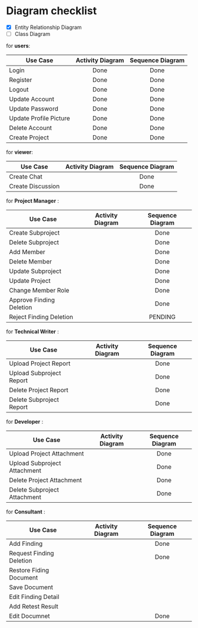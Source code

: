 # Diagram checklist

- [x] Entity Relationship Diagram
- [ ] Class Diagram

for **users**:

| Use Case               | Activity Diagram | Sequence Diagram |
| ---------------------- | :--------------: | :--------------: |
| Login                  |       Done       |       Done       |
| Register               |       Done       |       Done       |
| Logout                 |       Done       |       Done       |
| Update Account         |       Done       |       Done       |
| Update Password        |       Done       |       Done       |
| Update Profile Picture |       Done       |       Done       |
| Delete Account         |       Done       |       Done       |
| Create Project         |       Done       |       Done       |

for **viewer**:

| Use Case          | Activity Diagram | Sequence Diagram |
| ----------------- | :--------------: | :--------------: |
| Create Chat       |                  |       Done       |
| Create Discussion |                  |       Done       |

for **Project Manager** :

| Use Case                 | Activity Diagram | Sequence Diagram |
| ------------------------ | :--------------: | :--------------: |
| Create Subproject        |                  |       Done       |
| Delete Subproject        |                  |       Done       |
| Add Member               |                  |       Done       |
| Delete Member            |                  |       Done       |
| Update Subproject        |                  |       Done       |
| Update Project           |                  |       Done       |
| Change Member Role       |                  |       Done       |
| Approve Finding Deletion |                  |       Done       |
| Reject Finding Deletion  |                  |     PENDING      |

for **Technical Writer** :

| Use Case                 | Activity Diagram | Sequence Diagram |
| ------------------------ | :--------------: | :--------------: |
| Upload Project Report    |                  |       Done       |
| Upload Subproject Report |                  |       Done       |
| Delete Project Report    |                  |       Done       |
| Delete Subproject Report |                  |       Done       |

for **Developer** :

| Use Case                     | Activity Diagram | Sequence Diagram |
| ---------------------------- | :--------------: | :--------------: |
| Upload Project Attachment    |                  |       Done       |
| Upload Subproject Attachment |                  |       Done       |
| Delete Project Attachment    |                  |       Done       |
| Delete Subproject Attachment |                  |       Done       |

for **Consultant** :

| Use Case                 | Activity Diagram | Sequence Diagram |
| ------------------------ | :--------------: | :--------------: |
| Add Finding              |                  |       Done       |
| Request Finding Deletion |                  |       Done       |
| Restore Fiding Document  |                  |                  |
| Save Document            |                  |                  |
| Edit Finding Detail      |                  |                  |
| Add Retest Result        |                  |                  |
| Edit Documnet            |                  |       Done       |
